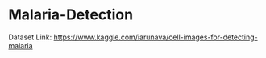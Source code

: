 # Malaria-Detection

Dataset Link: https://www.kaggle.com/iarunava/cell-images-for-detecting-malaria
